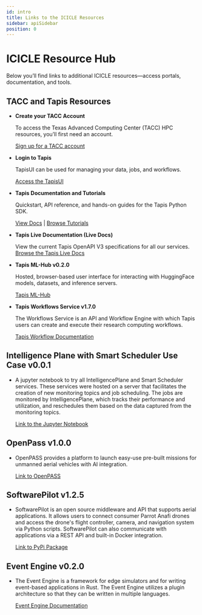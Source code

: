 ```yaml
---
id: intro
title: Links to the ICICLE Resources
sidebar: apiSidebar
position: 0
---
```


# ICICLE Resource Hub

Below you’ll find links to additional ICICLE resources—access portals, documentation, and tools.

## TACC and Tapis Resources

- **Create your TACC Account**  

  To access the Texas Advanced Computing Center (TACC) HPC resources, you’ll first need an account.  

  <a href="https://accounts.tacc.utexas.edu/login?redirect_url=profile" target="_blank" rel="noopener noreferrer">
    Sign up for a TACC account
  </a>

- **Login to Tapis**  

  TapisUI can be used for managing your data, jobs, and workflows.  

  <a href="https://icicleai.tapis.io/#/login" target="_blank" rel="noopener noreferrer">
    Access the TapisUI
  </a>

- **Tapis Documentation and Tutorials** 

  Quickstart, API reference, and hands-on guides for the Tapis Python SDK.  
  
  <a href="https://tapis.readthedocs.io/en/latest/contents.html" target="_blank" rel="noopener noreferrer">View Docs</a> | <a href="https://tapis-project.github.io/tutorials/" target="_blank" rel="noopener noreferrer">Browse Tutorials</a>


- **Tapis Live Documentation (Live Docs)**  

  View the current Tapis OpenAPI V3 specifications for all our services.  
  <a href="https://tapis-project.github.io/live-docs/?service=Systems" target="_blank" rel="noopener noreferrer">
    Browse the Tapis Live Docs
  </a>

- **Tapis ML-Hub v0.2.0**

  Hosted, browser-based user interface for interacting with HuggingFace models, datasets, and inference servers.

  <a href="https://icicleai.tapis.io/#/ml-hub/" target="_blank" rel="noopener noreferrer">
  Tapis ML-Hub
  </a>

- **Tapis Workflows Service v1.7.0**

  The Workflows Service is an API and Workflow Engine with which Tapis users can create and execute their research computing workflows.
  
  <a href="https://tapis.readthedocs.io/en/latest/technical/workflows.html" target="_blank" rel="noopener noreferrer">
  Tapis Workflow Documentation
  </a>


## Intelligence Plane with Smart Scheduler Use Case v0.0.1

- A jupyter notebook to try all IntelligencePlane and Smart Scheduler services. These services were hosted on a server that facilitates the creation of new monitoring topics and job scheduling. The jobs are monitored by IntelligencePlane, which tracks their performance and utilization, and reschedules them based on the data captured from the monitoring topics.

  <a href="https://colab.research.google.com/drive/1bCfPnasMrgJhW53ZC2wxb-7Ogck43TrO?usp=sharing" target="_blank" rel="noopener noreferrer">
  Link to the Jupyter Notebook
  </a>


## OpenPass v1.0.0

- OpenPASS provides a platform to launch easy-use pre-built missions for unmanned aerial vehicles with AI integration.
  
  <a href="https://reroutlab.org/ei/" target="_blank" rel="noopener noreferrer">
  Link to OpenPASS
  </a>


## SoftwarePilot v1.2.5 
- SoftwarePilot is an open source middleware and API that supports aerial applications. It allows users to connect consumer Parrot Anafi drones and access the drone's flight controller, camera, and navigation system via Python scripts. SoftwarePilot can also communicate with applications via a REST API and built-in Docker integration.

  <a href="https://pypi.org/project/SoftwarePilot/" target="_blank" rel="noopener noreferrer">
  Link to PyPi Package
  </a>



## Event Engine v0.2.0 
- The Event Engine is a framework for edge simulators and for writing event-based applications in Rust. The Event Engine utilizes a plugin architecture so that they can be written in multiple languages.
  
  <a href="https://crates.io/crates/event-engine" target="_blank" rel="noopener noreferrer">
    Event Engine Documentation
  </a>

  







